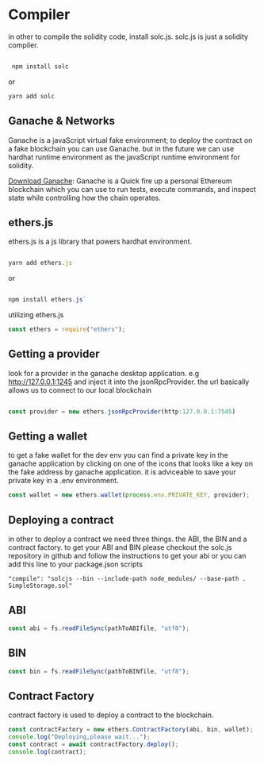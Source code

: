 # Compiler

in other to compile the solidity code, install solc.js. solc.js is just a solidity compiler.

```bash

 npm install solc

```

or

```bash
yarn add solc

```

## Ganache & Networks

Ganache is a javaScript virtual fake environment;
to deploy the contract on a fake blockchain you can use Ganache. but in the
future we can use hardhat runtime environment as the javaScript runtime
environment for solidity.

[Download Ganache](https://trufflesuite.com/ganache/):
Ganache is a Quick fire up a personal Ethereum blockchain which you can use to run tests, execute commands, and inspect state while controlling how the chain operates.

## ethers.js

ethers.js is a js library that powers hardhat environment.

```javascript

yarn add ethers.js
```

or

```javascript

npm install ethers.js`
```

utilizing ethers.js

```javascript
const ethers = require("ethers");
```

## Getting a provider

look for a provider in the ganache desktop application. e.g <http://127.0.0.1:1245> and
inject it into the jsonRpcProvider. the url basically allows us to connect to our local blockchain

```javascript

const provider = new ethers.jsonRpcProvider(http:127.0.0.1:7545)
```

## Getting a wallet

to get a fake wallet for the dev env you can find a private key in the ganache
application by clicking on one of the icons that looks like a key on the fake address by ganache application.
it is adviceable to save your private key in a .env environment.

```javascript
const wallet = new ethers.wallet(process.env.PRIVATE_KEY, provider);
```

## Deploying a contract

in other to deploy a contract we need three things. the ABI, the BIN and a contract
factory.
to get your ABI and BIN please checkout the solc.js repository in github and
follow the instructions to get your abi or you can add this line to your
package.json scripts

`"compile": "solcjs --bin --include-path node_modules/ --base-path . SimpleStorage.sol"
`

## ABI

```javascript
const abi = fs.readFileSync(pathToABIfile, "utf8");
```

## BIN

```javascript
const bin = fs.readFileSync(pathToBINfile, "utf8");
```

## Contract Factory

contract factory is used to deploy a contract to the blockchain.

```javascript
const contractFactory = new ethers.ContractFactory(abi, bin, wallet);
console.log("Deploying,please wait...");
const contract = await contractFactory.deploy();
console.log(contract);
```
